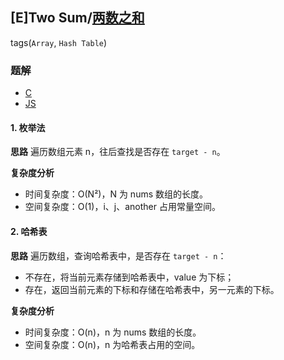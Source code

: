 ## [E]Two Sum/[两数之和](https://leetcode-cn.com/problems/two-sum/)
tags(`Array`, `Hash Table`)

### 题解
+ [C](../../c/128/1.c)
+ [JS](../../ts/128/1.js)


#### 1. 枚举法
**思路**
遍历数组元素 n，往后查找是否存在 `target - n`。

**复杂度分析**
+ 时间复杂度：O(N²)，N 为 nums 数组的长度。
+ 空间复杂度：O(1)，i、j、another 占用常量空间。

#### 2. 哈希表
**思路**
遍历数组，查询哈希表中，是否存在 `target - n`：
+ 不存在，将当前元素存储到哈希表中，value 为下标；
+ 存在，返回当前元素的下标和存储在哈希表中，另一元素的下标。

**复杂度分析**
+ 时间复杂度：O(n)，n 为 nums 数组的长度。
+ 空间复杂度：O(n)，n 为哈希表占用的空间。